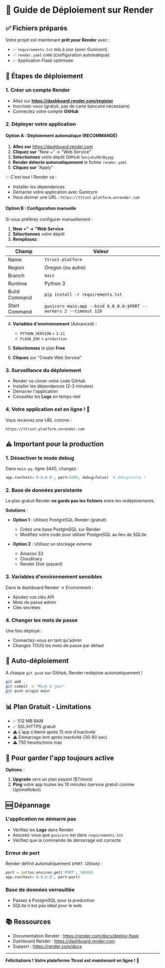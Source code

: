# 🚀 Guide de Déploiement sur Render

## ✅ Fichiers préparés

Votre projet est maintenant **prêt pour Render** avec :
- ✅ `requirements.txt` mis à jour (avec Gunicorn)
- ✅ `render.yaml` créé (configuration automatique)
- ✅ Application Flask optimisée

## 📝 Étapes de déploiement

### 1. Créer un compte Render
- Allez sur **https://dashboard.render.com/register**
- Inscrivez-vous (gratuit, pas de carte bancaire nécessaire)
- Connectez votre compte **GitHub**

### 2. Déployer votre application

#### Option A : Déploiement automatique (RECOMMANDÉ)

1. **Allez sur** https://dashboard.render.com
2. **Cliquez sur** "New +" → "Web Service"
3. **Sélectionnez** votre dépôt GitHub `Sanjuku90/Byygy`
4. **Render détecte automatiquement** le fichier `render.yaml`
5. **Cliquez sur** "Apply"

✨ C'est tout ! Render va :
- Installer les dépendances
- Démarrer votre application avec Gunicorn
- Vous donner une URL : `https://ttrust-platform.onrender.com`

#### Option B : Configuration manuelle

Si vous préférez configurer manuellement :

1. **New +" → "Web Service**
2. **Sélectionnez** votre dépôt
3. **Remplissez** :

| Champ | Valeur |
|-------|--------|
| Name | `ttrust-platform` |
| Region | Oregon (ou autre) |
| Branch | `main` |
| Runtime | Python 3 |
| Build Command | `pip install -r requirements.txt` |
| Start Command | `gunicorn main:app --bind 0.0.0.0:$PORT --workers 2 --timeout 120` |

4. **Variables d'environnement** (Advanced) :
   - `PYTHON_VERSION` = `3.11`
   - `FLASK_ENV` = `production`

5. **Sélectionnez** le plan **Free**
6. **Cliquez** sur "Create Web Service"

### 3. Surveillance du déploiement

- Render va cloner votre code GitHub
- Installer les dépendances (2-3 minutes)
- Démarrer l'application
- Consultez les **Logs** en temps réel

### 4. Votre application est en ligne ! 🎉

Vous recevrez une URL comme :
```
https://ttrust-platform.onrender.com
```

## ⚠️ Important pour la production

### 1. Désactiver le mode debug

Dans `main.py`, ligne 3445, changez :
```python
app.run(host='0.0.0.0', port=5000, debug=False)  # debug=False !
```

### 2. Base de données persistante

Le plan gratuit Render **ne garde pas les fichiers** entre les redéploiements.

**Solutions** :
- **Option 1** : Utilisez PostgreSQL Render (gratuit)
  - Créez une base PostgreSQL sur Render
  - Modifiez votre code pour utiliser PostgreSQL au lieu de SQLite
  
- **Option 2** : Utilisez un stockage externe
  - Amazon S3
  - Cloudinary
  - Render Disk (payant)

### 3. Variables d'environnement sensibles

Dans le dashboard Render → Environment :
- Ajoutez vos clés API
- Mots de passe admin
- Clés secrètes

### 4. Changer les mots de passe

Une fois déployé :
- Connectez-vous en tant qu'admin
- Changez TOUS les mots de passe par défaut

## 🔄 Auto-déploiement

À chaque `git push` sur GitHub, Render redéploie automatiquement !

```bash
git add .
git commit -m "Mise à jour"
git push origin main
```

## 📊 Plan Gratuit - Limitations

- ✅ 512 MB RAM
- ✅ SSL/HTTPS gratuit
- ⚠️ L'app s'éteint après 15 min d'inactivité
- ⚠️ Démarrage lent après inactivité (30-60 sec)
- ⚠️ 750 heures/mois max

## 🚀 Pour garder l'app toujours active

**Options** :
1. **Upgrade** vers un plan payant ($7/mois)
2. **Ping** votre app toutes les 10 minutes (service gratuit comme UptimeRobot)

## 🆘 Dépannage

### L'application ne démarre pas
- Vérifiez les **Logs** dans Render
- Assurez-vous que `gunicorn` est dans `requirements.txt`
- Vérifiez que la commande de démarrage est correcte

### Erreur de port
Render définit automatiquement `$PORT`. Utilisez :
```python
port = int(os.environ.get('PORT', 5000))
app.run(host='0.0.0.0', port=port)
```

### Base de données verrouillée
- Passez à PostgreSQL pour la production
- SQLite n'est pas idéal pour le web

## 📚 Ressources

- Documentation Render : https://render.com/docs/deploy-flask
- Dashboard Render : https://dashboard.render.com
- Support : https://render.com/docs

---

**Félicitations ! Votre plateforme Ttrust est maintenant en ligne ! 🎉**

